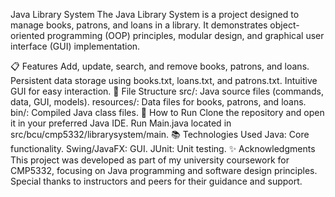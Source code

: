 Java Library System
The Java Library System is a project designed to manage books, patrons, and loans in a library. It demonstrates object-oriented programming (OOP) principles, modular design, and graphical user interface (GUI) implementation.

📋 Features
Add, update, search, and remove books, patrons, and loans.
Persistent data storage using books.txt, loans.txt, and patrons.txt.
Intuitive GUI for easy interaction.
📂 File Structure
src/: Java source files (commands, data, GUI, models).
resources/: Data files for books, patrons, and loans.
bin/: Compiled Java class files.
🔧 How to Run
Clone the repository and open it in your preferred Java IDE.
Run Main.java located in src/bcu/cmp5332/librarysystem/main.
📚 Technologies Used
Java: Core functionality.
Swing/JavaFX: GUI.
JUnit: Unit testing.
✨ Acknowledgments
This project was developed as part of my university coursework for CMP5332, focusing on Java programming and software design principles. Special thanks to instructors and peers for their guidance and support.

